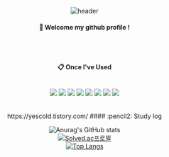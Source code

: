 <div align="center">
  
![header](https://capsule-render.vercel.app/api?type=waving&text=WHO%20AM%20I%20?&fontSize=20&fontColor=FFFFFF&animation=fadeIn&fontAlign=90&fontAlignY=20&color=auto)

####  :wave: Welcome my github profile !

  <br/>
  <br/>

####  :clipboard: Once I've Used 
  
 <br/>
  
<img src="https://img.shields.io/badge/CSS-1572B6?style=for-the-badge&logo=css3&logoColor=white">
<img src="https://img.shields.io/badge/HTML5-E34F26?style=for-the-badge&logo=html5&logoColor=white">
<img src="https://img.shields.io/badge/JAVASCRIPT-F7DF1E?style=for-the-badge&logo=javascript&logoColor=white">
<img src="https://img.shields.io/badge/REACT-61DAFB?style=for-the-badge&logo=react&logoColor=white">
<img src="https://img.shields.io/badge/NODEJS-339933?style=for-the-badge&logo=node.js&logoColor=white">
<img src="https://img.shields.io/badge/EJS-B4CA65?style=for-the-badge&logo=ejs&logoColor=white">
<img src="https://img.shields.io/badge/PYTHON-3776AB?style=for-the-badge&logo=python&logoColor=white">
<a href="https://yescold.tistory.com/" target="_blank"><img src="https://img.shields.io/badge/Tistory-000000?style=for-the-badge&logo=tistory&logoColor=white"/></a>
<br/>

  <br/>
   <br/>
 https://yescold.tistory.com/
#### :pencil2: Study log
 
  <br/>

![Anurag's GitHub stats](https://github-readme-stats.vercel.app/api?username=Yeachan-Kim&show_icons=true&theme=radical)
<br/>
[![Solved.ac프로필](http://mazassumnida.wtf/api/v2/generate_badge?boj=ghaeun1009)](https://solved.ac/ghaeun1009)
<br/>
[![Top Langs](https://github-readme-stats.vercel.app/api/top-langs/?username=Yeachan-Kim&layout=donut)](https://github.com/anuraghazra/github-readme-stats)
<br/>

</div>

<!--
**Yeachan-Kim/Yeachan-Kim** is a ✨ _special_ ✨ repository because its `README.md` (this file) appears on your GitHub profile.
&text=안녕하세요%20김예찬입니다.&fontSize=20&animation=fadeIn&fontAlign=85&fontAlignY=20
Here are some ideas to get you started:

- 🔭 I’m currently working on ...
- 🌱 I’m currently learning ...
- 👯 I’m looking to collaborate on ...
- 🤔 I’m looking for help with ...
- 💬 Ask me about ...
- 📫 How to reach me: ...
- 😄 Pronouns: ...
- ⚡ Fun fact: ...
-->
